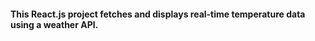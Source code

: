 <h4> 
This React.js project fetches and displays real-time temperature data using a weather API.</h4>